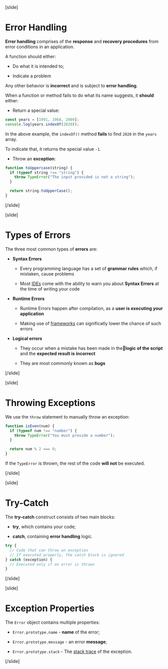 

[slide]
# Error Handling

**Error handling** comprises of the **response** and **recovery procedures** from error conditions in an application.

A function should either:

- Do what it is intended to;

- Indicate a problem

Any other behavior is **incorrect** and is subject to **error handling**.

When a function or method fails to do what its name suggests, it **should** either:

- Return a special value:

```js live
const years = [1991, 1968, 2009];
console.log(years.indexOf(2020));
```

In the above example, the `indexOf()` method **fails** to find `2020` in the `years` array.

To indicate that, it returns the special value `-1`.

- Throw an **exception**:

```js live
function toUppercase(string) {
  if (typeof string !== "string") {
    throw TypeError("The input provided is not a string");
  }

  return string.toUpperCase();
}
```

[/slide]

[slide]
# Types of Errors

The three most common types of **errors** are:

- **Syntax Errors**
  
  - Every programming language has a set of **grammar rules** which, if mistaken, cause problems
  
  - Most [IDEs](https://en.wikipedia.org/wikiIntegrated_development_environment) come with the ability to warn you about **Syntax Errors** at the time of writing your code
  

- **Runtime Errors**
  
  - Runtime Errors happen after compilation, as a **user is executing your application**
  
  - Making use of [frameworks](https://en.wikipedia.org/wiki/Software_framework) can significatly lower the chance of such errors

- **Logical errors**
  
  - They occur when a mistake has been made in the**logic of the script** and the **expected result is incorrect**
  
  - They are most commonly known as **bugs**

[/slide]

[slide]
# Throwing Exceptions

We use the `throw` statement to manually throw an exception:

```js
function isEven(num) {
  if (typeof num !== "number") {
    throw TypeError("You must provide a number");
  }

  return num % 2 === 0;
}
```

If the `TypeError` is thrown, the rest of the code **will not** be executed.

[/slide]

[slide]
# Try-Catch

The **try-catch** construct consists of two main blocks: 

- **try**, which contains your code;

- **catch**, containing **error handling** logic.

```js
try {
  // Code that can throw an exception
  // If executed properly, the catch block is ignored
} catch (exception) {
  // Executed only if an error is thrown
}
```

[/slide]

[slide]
# Exception Properties

The `Error` object contains multiple properties:

- `Error.prototype.name` - **name** of the error;

- `Error.prototype.message` - an error **message**;

- `Error.prototype.stack` - The [stack trace](https://en.wikipedia.org/wiki/Stack_trace) of the exception.
  
[/slide]